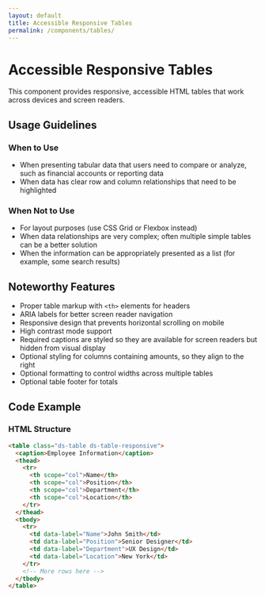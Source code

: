 ```yaml
---
layout: default
title: Accessible Responsive Tables
permalink: /components/tables/
---
```


# Accessible Responsive Tables

This component provides responsive, accessible HTML tables that work across devices and screen readers.

## Usage Guidelines

### When to Use
- When presenting tabular data that users need to compare or analyze, such as financial accounts or reporting data
- When data has clear row and column relationships that need to be highlighted

### When Not to Use
- For layout purposes (use CSS Grid or Flexbox instead)
- When data relationships are very complex; often multiple simple tables can be a better solution
- When the information can be appropriately presented as a list (for example, some search results)

## Noteworthy Features

- Proper table markup with `<th>` elements for headers
- ARIA labels for better screen reader navigation
- Responsive design that prevents horizontal scrolling on mobile
- High contrast mode support
- Required captions are styled so they are available for screen readers but hidden from visual display
- Optional styling for columns containing amounts, so they align to the right
- Optional formatting to control widths across multiple tables
- Optional table footer for totals

## Code Example

### HTML Structure

```html
<table class="ds-table ds-table-responsive">
  <caption>Employee Information</caption>
  <thead>
    <tr>
      <th scope="col">Name</th>
      <th scope="col">Position</th>
      <th scope="col">Department</th>
      <th scope="col">Location</th>
    </tr>
  </thead>
  <tbody>
    <tr>
      <td data-label="Name">John Smith</td>
      <td data-label="Position">Senior Designer</td>
      <td data-label="Department">UX Design</td>
      <td data-label="Location">New York</td>
    </tr>
    <!-- More rows here -->
  </tbody>
</table>
